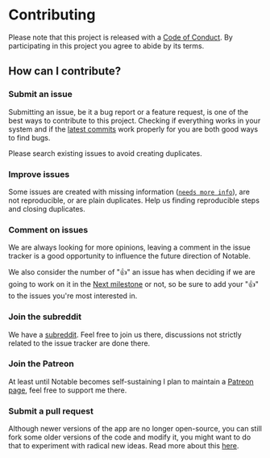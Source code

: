 # Contributing

Please note that this project is released with a [Code of Conduct](https://github.com/notable/notable/blob/master/CODE_OF_CONDUCT.md). By participating in this project you agree to abide by its terms.

## How can I contribute?

### Submit an issue

Submitting an issue, be it a bug report or a feature request, is one of the best ways to contribute to this project. Checking if everything works in your system and if the [latest commits](https://github.com/notable/notable/commits/master) work properly for you are both good ways to find bugs.

Please search existing issues to avoid creating duplicates.

### Improve issues

Some issues are created with missing information ([`needs more info`](https://github.com/notable/notable/issues?q=is%3Aissue+is%3Aopen+label%3A%22help+wanted%22+label%3A%22needs+more+info%22)), are not reproducible, or are plain duplicates. Help us finding reproducible steps and closing duplicates.

### Comment on issues

We are always looking for more opinions, leaving a comment in the issue tracker is a good opportunity to influence the future direction of Notable.

We also consider the number of ":+1:" an issue has when deciding if we are going to work on it in the [Next milestone](https://github.com/notable/notable/milestone/1) or not, so be sure to add your ":+1:" to the issues you're most interested in.

### Join the subreddit

We have a [subreddit](https://www.reddit.com/r/notable). Feel free to join us there, discussions not strictly related to the issue tracker are done there.

### Join the Patreon

At least until Notable becomes self-sustaining I plan to maintain a [Patreon page](https://www.patreon.com/fabiospampinato), feel free to support me there.

### Submit a pull request

Although newer versions of the app are no longer open-source, you can still fork some older versions of the code and modify it, you might want to do that to experiment with radical new ideas. Read more about this [here](https://github.com/notable/notable/blob/master/SOURCE_CODE.md).
